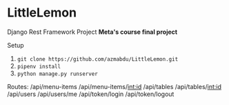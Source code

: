 # LittleLemon
Django Rest Framework Project
**Meta's course final project**

Setup 
1. `git clone https://github.com/azmabdu/LittleLemon.git`
2. `pipenv install`
3. `python manage.py runserver`

Routes:
/api/menu-items
/api/menu-items/<int:id>
/api/tables
/api/tables/<int:id>
/api/users
/api/users/me
/api/token/login
/api/token/logout





